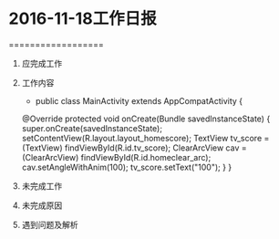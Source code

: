  # 2016-11-18工作日报
==================
1. 应完成工作
2. 工作内容
      * public class MainActivity extends AppCompatActivity {

    @Override
    protected void onCreate(Bundle savedInstanceState) {
        super.onCreate(savedInstanceState);
        setContentView(R.layout.layout_homescore);
        TextView tv_score = (TextView) findViewById(R.id.tv_score);
        ClearArcView cav = (ClearArcView) findViewById(R.id.homeclear_arc);
        cav.setAngleWithAnim(100);
        tv_score.setText("100");
    }
}
3. 未完成工作
4. 未完成原因
5. 遇到问题及解析
